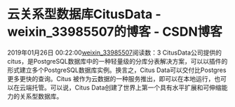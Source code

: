 # 云关系型数据库CitusData - weixin_33985507的博客 - CSDN博客
2019年01月26日 00:22:00[weixin_33985507](https://me.csdn.net/weixin_33985507)阅读数：3
CitusData公司提供的citus，是PostgreSQL数据库中的一种轻量级的分库分表解决方案，可以以插件的形式建立多个PostgreSQL数据库实例。换言之，Citus Data可以交付比Postgres更多更快的查询。Citus 被作为云数据的一种服务推出，即可以在本地运行，也可以在云端托管。可以说，Citus Data创建了世界上第一个具有水平扩展和可伸缩能力的关系型数据库。
